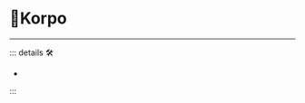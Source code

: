 # 🔷<soma>Korpo</soma>

---

<!-- =================================================== -->
<!-- =================================================== -->
<!-- =================================================== -->
<!-- =================================================== -->
<!-- =================================================== -->
::: details 🛠

-

:::

